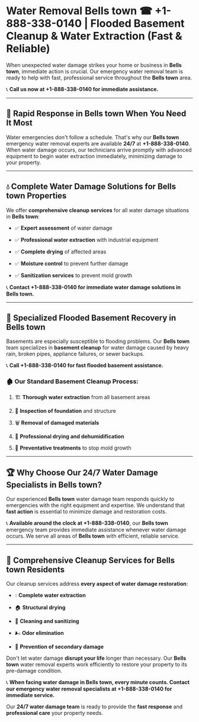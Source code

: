 # Water Removal Bells town ☎ +1-888-338-0140 | Flooded Basement Cleanup & Water Extraction (Fast & Reliable)

When unexpected water damage strikes your home or business in **Bells town**, immediate action is crucial. Our emergency water removal team is ready to help with fast, professional service throughout the **Bells town** area. 

📞 **Call us now at +1-888-338-0140 for immediate assistance.**
---
## 🚀 Rapid Response in Bells town When You Need It Most
Water emergencies don't follow a schedule. That's why our **Bells town** emergency water removal experts are available **24/7** at **+1-888-338-0140**. When water damage occurs, our technicians arrive promptly with advanced equipment to begin water extraction immediately, minimizing damage to your property.
---
## 💧 Complete Water Damage Solutions for Bells town Properties
We offer **comprehensive cleanup services** for all water damage situations in **Bells town**:
- ✅ **Expert assessment** of water damage  
- ✅ **Professional water extraction** with industrial equipment  
- ✅ **Complete drying** of affected areas  
- ✅ **Moisture control** to prevent further damage  
- ✅ **Sanitization services** to prevent mold growth  
📞 **Contact +1-888-338-0140 for immediate water damage solutions in Bells town.**
---
## 🌊 Specialized Flooded Basement Recovery in Bells town
Basements are especially susceptible to flooding problems. Our **Bells town** team specializes in **basement cleanup** for water damage caused by heavy rain, broken pipes, appliance failures, or sewer backups. 
📞 **Call +1-888-338-0140 for fast flooded basement assistance.**
### 🏚️ Our Standard Basement Cleanup Process:
1. 🏗️ **Thorough water extraction** from all basement areas  
2. 🔎 **Inspection of foundation** and structure  
3. 🗑️ **Removal of damaged materials**  
4. 💨 **Professional drying and dehumidification**  
5. 🚫 **Preventative treatments** to stop mold growth  
---
## 🏆 Why Choose Our 24/7 Water Damage Specialists in Bells town?
Our experienced **Bells town** water damage team responds quickly to emergencies with the right equipment and expertise. We understand that **fast action** is essential to minimize damage and restoration costs.
📞 **Available around the clock at +1-888-338-0140**, our **Bells town** emergency team provides immediate assistance whenever water damage occurs. We serve all areas of **Bells town** with efficient, reliable service.
---
## 🧹 Comprehensive Cleanup Services for Bells town Residents
Our cleanup services address **every aspect of water damage restoration**:
- 💧 **Complete water extraction**  
- 🏠 **Structural drying**  
- 🧼 **Cleaning and sanitizing**  
- 🌬️ **Odor elimination**  
- 🚫 **Prevention of secondary damage**  
Don't let water damage **disrupt your life** longer than necessary. Our **Bells town** water removal experts work efficiently to restore your property to its pre-damage condition.
📞 **When facing water damage in Bells town, every minute counts. Contact our emergency water removal specialists at +1-888-338-0140 for immediate service.**
Our **24/7 water damage team** is ready to provide the **fast response** and **professional care** your property needs.

